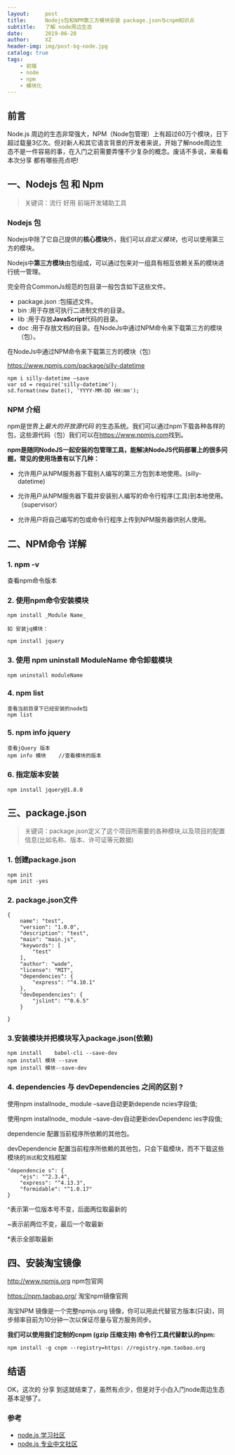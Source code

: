 ```yaml
---
layout:     post
title:      Nodejs包和NPM第三方模块安装 package.json与cnpm知识点
subtitle:   了解 node周边生态
date:       2019-06-28
author:     XZ
header-img: img/post-bg-node.jpg
catalog: true
tags:
    - 前端
    - node
    - npm
    - 模块化
---
```


## 前言

Node.js 周边的生态非常强大，NPM（Node包管理）上有超过60万个模块，日下超过载量3亿次。但对新人和其它语言背景的开发者来说，开始了解node周边生态不是一件容易的事，在入门之前需要弄懂不少复杂的概念。废话不多说，来看看本次分享 都有哪些亮点吧!


## 一、Nodejs 包 和 Npm

>关键词：流行 好用 前端开发辅助工具

### Nodejs 包 

Nodejs中除了它自己提供的**核心模块**外，我们可以*自定义模块*，也可以使用第三方的模块。

Nodejs中**第三方模块**由包组成，可以通过包来对一组具有相互依赖关系的模块进行统一管理。

完全符合CommonJs规范的包目录一般包含如下这些文件。

- package.json :包描述文件。
- bin :用于存放可执行二进制文件的目录。
- lib :用于存放**JavaScript**代码的目录。
- doc :用于存放文档的目录。在NodeJs中通过NPM命令来下载第三方的模块（包）。

在NodeJs中通过NPM命令来下载第三方的模块（包）

<https://www.npmjs.com/package/silly-datetime>

    npm i silly-datetime –save
    var sd = require('silly-datetime');
    sd.format(new Date(), 'YYYY-MM-DD HH:mm');

### NPM 介绍 

npm是世界上*最大的开放源代码* 的生态系统。我们可以通过npm下载各种各样的包，这些源代码（包）我们可以在<https://www.npmjs.com>找到。

**npm是随同NodeJS一起安装的包管理工具，能解决NodeJS代码部署上的很多问题，常见的使用场景有以下几种：**

- 允许用户从NPM服务器下载别人编写的第三方包到本地使用。(silly-datetime)

- 允许用户从NPM服务器下载并安装别人编写的命令行程序(工具)到本地使用。（supervisor）

- 允许用户将自己编写的包或命令行程序上传到NPM服务器供别人使用。

## 二、NPM命令 详解

### 1. npm -v

查看npm命令版本

### 2. 使用npm命令安装模块

    npm install _Module Name_

    如 安装jq模块：

    npm install jquery

### 3. 使用 npm uninstall ModuleName 命令卸载模块

    npm uninstall moduleName

### 4. npm list

    查看当前目录下已经安装的node包
    npm list

### 5. npm info jquery

    查看jQuery 版本
    npm info 模块    //查看模块的版本

### 6. 指定版本安装

    npm install jquery@1.8.0

## 三、package.json

> 关键词：package.json定义了这个项目所需要的各种模块,以及项目的配置信息(比如名称、版本、许可证等元数据)

### 1. 创建package.json

    npm init
    npm init -yes

### 2. package.json文件

    {
        name": "test",
        "version": "1.0.0",
        "description": "test",
        "main": "main.js",
        "keywords": [
            "test"
        ],
        "author": "wade",
        "license": "MIT",
        "dependencies": {
            "express": "^4.10.1"
        },
        "devDependencies": {
            "jslint": "^0.6.5"
        }

    }

### 3.安装模块并把模块写入package.json(依赖)

    npm install    babel-cli --save-dev
    npm install 模块 --save
    npm install 模块--save-dev

### 4. dependencies 与 devDependencies 之间的区别 ?

使用npm installnode_ module –save自动更新depende ncies字段值;

使用npm installnode_ module –save-dev自动更新devDependenc ies字段值;

dependencie   配置当前程序所依赖的其他包。

devDependencie   配置当前程序所依赖的其他包，只会下载模块，而不下载这些模块的`测试`和文档框架

    "dependencie s": {
        "ejs": "^2.3.4",
        "express": "^4.13.3",
        "formidable": "^1.0.17"
    }

^表示第一位版本号不变，后面两位取最新的

~表示前两位不变，最后一个取最新

*表示全部取最新

## 四、安装淘宝镜像

<http://www.npmjs.org> npm包官网

<https://npm.taobao.org/> 淘宝npm镜像官网

淘宝NPM 镜像是一个完整npmjs.org 镜像，你可以用此代替官方版本(只读)，同步频率目前为10分钟一次以保证尽量与官方服务同步。

**我们可以使用我们定制的cnpm (gzip 压缩支持) 命令行工具代替默认的npm:**

    npm install -g cnpm --registry=https: //registry.npm.taobao.org

## 结语

OK，这次的 分享 到这就结束了，虽然有点少，但是对于小白入门node周边生态基本足够了。

### 参考

- [node.js 学习社区](https://http://www.nodeclass.com/)
- [node.js 专业中文社区](https://https://cnodejs.org/)

 